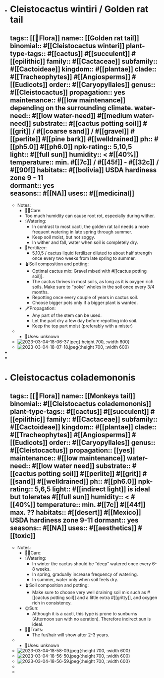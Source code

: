 - # Cleistocactus wintiri / Golden rat tail
  tags::  [[🌱Flora]]
  name:: [[Golden rat tail]]
  binomial:: #[[Cleistocactus winteri]]
  plant-type-tags:: #[[cactus]] #[[succulent]] #[[epilithic]]
  family:: #[[Cactaceae]]
  subfamily:: #[[Cactoideae]] 
  kingdom:: #[[plantae]]
  clade:: #[[Tracheophytes]] #[[Angiosperms]] #[[Eudicots]]
  order:: #[[Caryopyllales]]
  genus:: #[[Cleistocactus]]
  propagation:: yes
  maintenance:: #[[low maintenance]] depending on the surrounding climate. 
  water-need:: #[[low water-need]] #[[medium water-need]]
  substrate:: #[[cactus potting soil]] #[[grit]] / #[[coarse sand]] / #[[gravel]] #[[perlite]] #[[pine bark]] #[[welldrained]]
  ph:: #[[ph5.0]] #[[ph6.0]]
  npk-rating:: 5,10,5  
  light:: #[[full sun]]
  humidity:: < #[[40%]]
  temperature:: min. #[[7c]] / #[[45f]] - #[[32c]] / #[[90f]]
  habitats::  #[[bolivia]] USDA hardiness zone 9 - 11  
  dormant:: yes  
  seasons::  #[[NA]] 
  uses::  #[[medicinal]]
	-
	- Notes:
		- 🤲🏼Care:
		- Too much humidity can cause root rot, especially during wither.
		- 💧Watering:
			- In contrast to most cacti, the golden rat tail needs a more frequent watering in late spring through summer.
			- Keep soil moist, but not soggy.
			- In wither and fall, water when soil is completely dry.
		- 🧃Fertilizer:
			- 5,10,5 / cactus liquid fertilizer diluted to about half strength once every two weeks from late spring to summer.
		- 🪴Soil composition and potting:
			- Optimal cactus mix: Gravel mixed with #[[cactus potting soil]].
			- The cactus thrives in most soils, as long as it is oxygen rich soils. Make sure to “poke” wholes in the soil once every 3/4 months.
			- Repotting once every couple of years in cactus soil.
			- Choose bigger pots only if a bigger plant is wanted.
		- 🗡️Propagation:
			- Any part of the stem can be used.
			- Let the part dry a few day before repotting into soil.
			- Keep the top part moist (preferably with a mister)
	-
		- 🧪Uses: unknown
	- ![2023-03-04-18-06-37.jpeg](../assets/2023-03-04-18-06-37.jpeg){:height 700, :width 600}
	- ![2023-03-04-18-07-18.jpeg](../assets/2023-03-04-18-07-18.jpeg){:height 700, :width 600}
-
-
- # Cleistocactus colademononis
  tags::  [[🌱Flora]]
  name:: [[Monkeys tail]]
  binomial:: #[[Cleistocactus colademononis]]
  plant-type-tags:: #[[cactus]] #[[succulent]] #[[epilithic]]
  family:: #[[Cactaceae]]
  subfamily:: #[[Cactoideae]] 
  kingdom:: #[[plantae]]
  clade:: #[[Tracheophytes]] #[[Angiosperms]] #[[Eudicots]]
  order:: #[[Caryopyllales]]
  genus:: #[[Cleistocactus]]
  propagation:: [[yes]]
  maintenance:: #[[low maintenance]]
  water-need:: #[[low water need]]
  substrate:: #[[cactus potting soil]] #[[perlite]] #[[grit]] #[[sand]] #[[welldrained]]
  ph:: #[[ph6.0]]
  npk-rating:: 5,6,5 
  light:: #[[indirect light]] is ideal but tolerates #[[full sun]]
  humidity:: < #[[40%]]
  temperature:: min. #[[7c]] #[[44f]] max. ??
  habitats::  #[[desert]] #[[Mexico]] USDA hardiness zone 9-11 
  dormant:: yes
  seasons::  #[[NA]] 
  uses::  #[[aesthetics]] #[[toxic]]
	-
	- Notes:
		- 🤲🏼Care:
		- 💧Watering:
			- In winter the cactus should be “deep” watered once every 6-8 weeks.
			- In spring, gradually increase frequency of watering.
			- In summer, water only when soil feels dry.
		- 🪴Soil composition and potting:
			- Make sure to choose very well draining soil mix such as #[[cactus potting soil]] and a little extra #[[gritty]], and oxygen rich in consistency.
		- 🌞Sun:
			- Although it is a cacti, this type is prone to sunburns (Afternoon sun with no aeration). Therefore indirect sun is ideal.
		- ☝🏽Traits:
			- The fur/hair will show after 2-3 years.
	-
		- 🧪Uses: unknown
	- ![2023-03-04-18-58-09.jpeg](../assets/2023-03-04-18-58-09.jpeg){:height 700, :width 600}
	- ![2023-03-04-18-56-50.jpeg](../assets/2023-03-04-18-56-50.jpeg){:height 700, :width 600}
	- ![2023-03-04-18-56-59.jpeg](../assets/2023-03-04-18-56-59.jpeg){:height 700, :width 600}
	-
	-